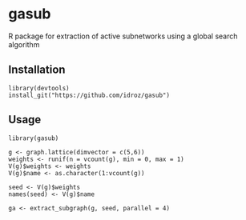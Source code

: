 # gasub
R package for extraction of active subnetworks using a global search algorithm

## Installation
```
library(devtools)
install_git("https://github.com/idroz/gasub")
```

## Usage
```
library(gasub)

g <- graph.lattice(dimvector = c(5,6))
weights <- runif(n = vcount(g), min = 0, max = 1)
V(g)$weights <- weights
V(g)$name <- as.character(1:vcount(g))

seed <- V(g)$weights
names(seed) <- V(g)$name

ga <- extract_subgraph(g, seed, parallel = 4)
```
